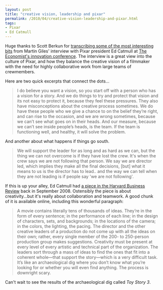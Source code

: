 ```yaml
---
layout: post
title: "creative vision, leadership and pixar"
permalink: /2010/04/creative-vision-leadership-and-pixar.html
tags:
- Pixar
- Ed Catmull
---
```


Huge thanks to Scott Berkun for [transcribing some of the most interesting bits](http://www.scottberkun.com/blog/2010/inside-pixars-leadership/) from Martin Giles' interview with Pixar president Ed Catmull at [The Economist's innovation conference](http://ideas.economist.com/). The interview is a great view into the culture of Pixar, and how they balance the creative vision of a filmmaker with the need for highly collaborative work from large teams of crewmembers.

Here are two quick excerpts that connect the dots...

> I do believe you want a vision, so you start off with a person who has a vision for a story. And we do things to try and protect that vision and its not easy to protect it, because they feel these pressures. They also have misconceptions about the creative process sometimes. We do have these people who we give a chance to on the belief they’re right, and can rise to the occasion, and we are wrong sometimes, because we can’t see what goes on in their heads. And our measure, because we can’t see inside people’s heads, is the team. If the team is functioning well, and healthy, it will solve the problem.

And another about what happens if things go south.

> We will support the leader for as long and as hard as we can, but the thing we can not overcome is if they have lost the crew. It's when the crew says we are not following that person. We say we are director led, which implies they make all the final decisions, \[but\] what it means to us is the director has to lead.. and the way we can tell when they are not leading is if people say 'we are not following'.

If this is up your alley, Ed Catmull had [a piece in the Harvard Business Review](http://hbr.org/2008/09/how-pixar-fosters-collective-creativity/ar/1) back in September 2008. Ostensibly the piece is about creativity...but it's really about collaboration and teamwork. A good chunk of it is available online, including this wonderful paragraph:

> A movie contains literally tens of thousands of ideas. They’re in the form of every sentence; in the performance of each line; in the design of characters, sets, and backgrounds; in the locations of the camera; in the colors, the lighting, the pacing. The director and the other creative leaders of a production do not come up with all the ideas on their own; rather, every single member of the 200- to 250-person production group makes suggestions. Creativity must be present at every level of every artistic and technical part of the organization. The leaders sort through a mass of ideas to find the ones that fit into a coherent whole—that support the story—which is a very difficult task. It’s like an archaeological dig where you don’t know what you’re looking for or whether you will even find anything. The process is downright scary.

Can't wait to see the results of the archaeological dig called _Toy Story 3_.